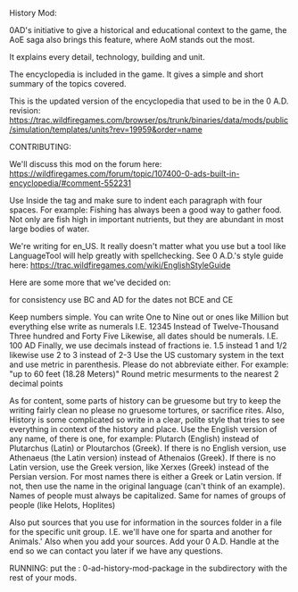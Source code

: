 History Mod:

0AD's initiative to give a historical and educational context to the game, the AoE saga also brings this feature, where AoM stands out the most.

It explains every detail, technology, building and unit.

The encyclopedia is included in the game. It gives a simple and short summary of the topics covered.

This is the updated version of the encyclopedia that used to be in the 0 A.D. revision: https://trac.wildfiregames.com/browser/ps/trunk/binaries/data/mods/public/simulation/templates/units?rev=19959&order=name

CONTRIBUTING:

We'll discuss this mod on the forum here:  
https://wildfiregames.com/forum/topic/107400-0-ads-built-in-encyclopedia/#comment-552231

Use <History> </History> Inside the <Identity> tag and make sure to indent each paragraph with four spaces. For example:
  <History>
      Fishing has always been a good way to gather food. Not only are fish high in important nutrients, but they are abundant in most large bodies of water.
  </History>

We're writing for en_US. It really doesn't matter what you use but a tool like LanguageTool will help greatly with spellchecking. See 0 A.D.'s style guide here: https://trac.wildfiregames.com/wiki/EnglishStyleGuide

Here are some more that we've decided on:

for consistency use BC and AD for the dates not BCE and CE

Keep numbers simple. You can write One to Nine out or ones like Million but everything else write as numerals I.E. 12345 Instead of Twelve-Thousand Three hundred and Forty Five
Likewise, all dates should be numerals. I.E. 100 AD
Finally, we use decimals instead of fractions ie. 1.5 instead 1 and 1/2 likewise use 2 to 3 instead of 2-3
Use the US customary system in the text and use metric in parenthesis. Please do not abbreviate either. For example: "up to 60 feet (18.28 Meters)" Round metric mesurments to the nearest 2 decimal points

As for content, some parts of history can be gruesome but try to keep the writing fairly clean no please no gruesome tortures, or sacrifice rites.
Also, History is some complicated so write in a clear, polite style that tries to see everything in context of the history and place.
 Use the English version of any name, of there is one, for example: Plutarch (English) instead of Plutarchus (Latin) or Ploutarchos (Greek). If there is no English version, use Athenaeus (the Latin version) instead of Athenaios (Greek). If there is no Latin version, use the Greek version, like Xerxes (Greek) instead of the Persian version. For most names there is either a Greek or Latin version. If not, then use the name in the original language (can't think of an example). Names of people must always be capitalized. Same for names of groups of people (like Helots, Hoplites)


Also put sources that you use for information in the sources folder in a file for the specific unit group. I.E. we'll have one for sparta and another for Animals.'
Also when you add your sources. Add your 0 A.D. Handle at the end so we can contact you later if we have any questions.

RUNNING:
put the : 0-ad-history-mod-package in the subdirectory with the rest of your mods.



